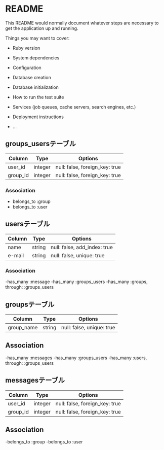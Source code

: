 # README

This README would normally document whatever steps are necessary to get the
application up and running.

Things you may want to cover:

* Ruby version

* System dependencies

* Configuration

* Database creation

* Database initialization

* How to run the test suite

* Services (job queues, cache servers, search engines, etc.)

* Deployment instructions

* ...

## groups_usersテーブル

|Column|Type|Options|
|------|----|-------|
|user_id|integer|null: false, foreign_key: true|
|group_id|integer|null: false, foreign_key: true|

### Association
- belongs_to :group
- belongs_to :user


## usersテーブル
|Column|Type|Options|
|------|----|-------|
|name|string|null: false, add_index: true|
|e-mail|string|null: false, unique: true|

### Association
-has_many :message
-has_many :groups_users
-has_many :groups, through: :groups_users

## groupsテーブル
|Column|Type|Options|
|------|----|-------|
|group_name|string|null: false, unique: true|


## Association
-has_many :messages
-has_many :groups_users
-has_many :users, through: :groups_users

## messagesテーブル
|Column|Type|Options|
|------|----|-------|
|user_id|integer|null: false, foreign_key: true|
|group_id|integer|null: false, foreign_key: true|

## Association
-belongs_to :group
-belongs_to :user

